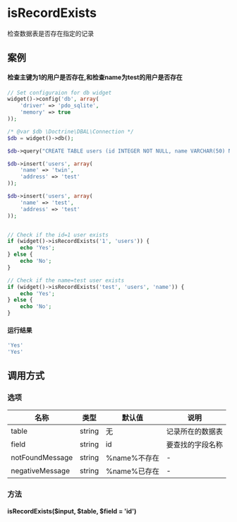 isRecordExists
==============

检查数据表是否存在指定的记录

案例
----

#### 检查主键为1的用户是否存在,和检查name为test的用户是否存在
```php
// Set configuraion for db widget
widget()->config('db', array(
    'driver' => 'pdo_sqlite',
    'memory' => true
));

/* @var $db \Doctrine\DBAL\Connection */
$db = widget()->db();

$db->query("CREATE TABLE users (id INTEGER NOT NULL, name VARCHAR(50) NOT NULL, address VARCHAR(256) NOT NULL, PRIMARY KEY(id))");

$db->insert('users', array(
    'name' => 'twin',
    'address' => 'test'
));

$db->insert('users', array(
    'name' => 'test',
    'address' => 'test'
));


// Check if the id=1 user exists
if (widget()->isRecordExists('1', 'users')) {
    echo 'Yes';
} else {
    echo 'No';
}

// Check if the name=test user exists
if (widget()->isRecordExists('test', 'users', 'name')) {
    echo 'Yes';
} else {
    echo 'No';
}

```

#### 运行结果
```php
'Yes'
'Yes'
```

调用方式
--------

### 选项

| 名称                | 类型    | 默认值                 | 说明              |
|---------------------|---------|------------------------|-------------------|
| table               | string  | 无                     | 记录所在的数据表  |
| field               | string  | id                     | 要查找的字段名称  |
| notFoundMessage     | string  | %name%不存在           | -                 |
| negativeMessage     | string  | %name%已存在           | -                 |

### 方法

#### isRecordExists($input, $table, $field = 'id')
